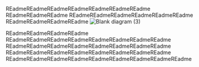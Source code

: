  REadmeREadmeREadmeREadmeREadmeREadmeREadme
 REadmeREadmeREadme
 REadmeREadmeREadmeREadmeREadmeREadme
 REadmeREadmeREadmeREadme
![Blank diagram (3)](https://github.com/user-attachments/assets/46e51b81-49ea-4988-85e3-794aff48716c)


 REadmeREadmeREadmeREadme
 REadmeREadmeREadmeREadmeREadmeREadmeREadmeREadme
 REadmeREadmeREadmeREadmeREadmeREadmeREadmeREadme
 REadmeREadmeREadmeREadmeREadmeREadmeREadmeREadme
 REadmeREadmeREadmeREadmeREadmeREadmeREadmeREadmeREadme


